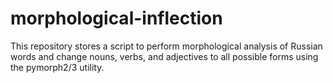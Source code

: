 # morphological-inflection

This repository stores a script to perform morphological analysis of Russian words and change nouns, verbs, and adjectives to all possible forms using the pymorph2/3 utility.
